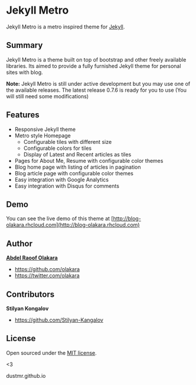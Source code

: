 
# Jekyll Metro

Jekyll Metro is a metro inspired theme for [Jekyll](http://jekyllrb.com).

## Summary

Jekyll Metro is a theme built on top of bootstrap and other freely available libraries. Its aimed to provide a fully furnished Jekyll theme for personal sites with blog.

**Note:** Jekyll Metro is still under active development but you may use one of the available releases. The latest release 0.7.6 is ready for you to use (You will still need some modifications)

## Features

- Responsive Jekyll theme
- Metro style Homepage
  - Configurable tiles with different size
  - Configurable colors for tiles
  - Display of Latest and Recent articles as tiles
- Pages for About Me, Resume with configurable color themes
- Blog home page with listing of articles in pagination
- Blog article page with configurable color themes
- Easy integration with Google Analytics
- Easy integration with Disqus for comments

## Demo

You can see the live demo of this theme at [http://blog-olakara.rhcloud.com](http://blog-olakara.rhcloud.com)

## Author

**[Abdel Raoof Olakara](http://abdelraoof.com)**
- <https://github.com/olakara>
- <https://twitter.com/olakara>

## Contributors

**Stilyan Kongalov**
- <https://github.com/Stilyan-Kangalov>

## License

Open sourced under the [MIT license](LICENSE.md).

<3

dustmr.github.io
